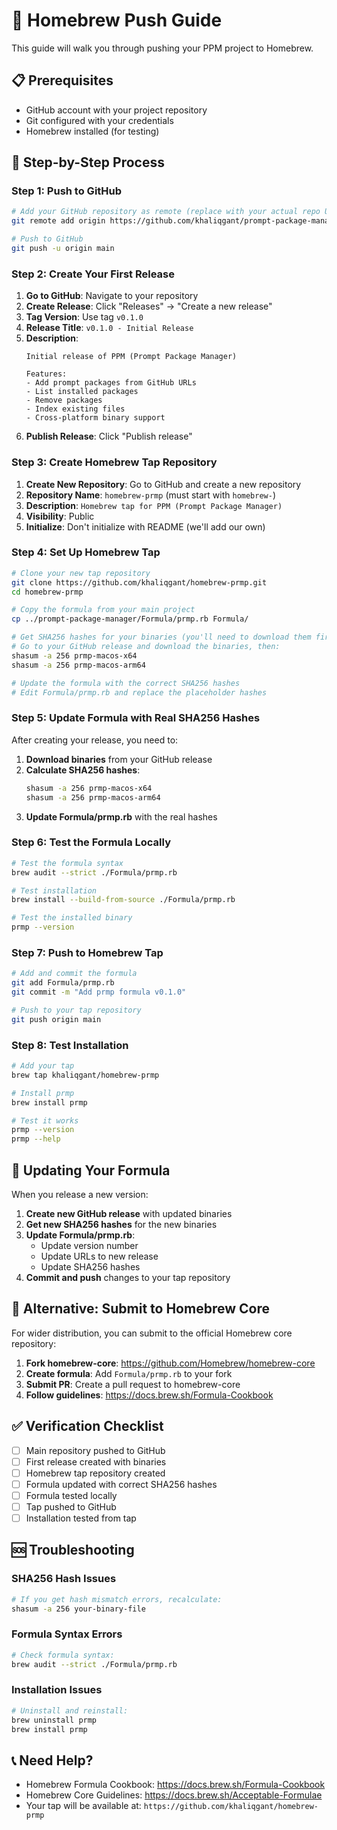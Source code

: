 # 🍺 Homebrew Push Guide

This guide will walk you through pushing your PPM project to Homebrew.

## 📋 **Prerequisites**

- GitHub account with your project repository
- Git configured with your credentials
- Homebrew installed (for testing)

## 🚀 **Step-by-Step Process**

### **Step 1: Push to GitHub**

```bash
# Add your GitHub repository as remote (replace with your actual repo URL)
git remote add origin https://github.com/khaliqgant/prompt-package-manager.git

# Push to GitHub
git push -u origin main
```

### **Step 2: Create Your First Release**

1. **Go to GitHub**: Navigate to your repository
2. **Create Release**: Click "Releases" → "Create a new release"
3. **Tag Version**: Use tag `v0.1.0`
4. **Release Title**: `v0.1.0 - Initial Release`
5. **Description**: 
   ```
   Initial release of PPM (Prompt Package Manager)
   
   Features:
   - Add prompt packages from GitHub URLs
   - List installed packages
   - Remove packages
   - Index existing files
   - Cross-platform binary support
   ```
6. **Publish Release**: Click "Publish release"

### **Step 3: Create Homebrew Tap Repository**

1. **Create New Repository**: Go to GitHub and create a new repository
2. **Repository Name**: `homebrew-prmp` (must start with `homebrew-`)
3. **Description**: `Homebrew tap for PPM (Prompt Package Manager)`
4. **Visibility**: Public
5. **Initialize**: Don't initialize with README (we'll add our own)

### **Step 4: Set Up Homebrew Tap**

```bash
# Clone your new tap repository
git clone https://github.com/khaliqgant/homebrew-prmp.git
cd homebrew-prmp

# Copy the formula from your main project
cp ../prompt-package-manager/Formula/prmp.rb Formula/

# Get SHA256 hashes for your binaries (you'll need to download them first)
# Go to your GitHub release and download the binaries, then:
shasum -a 256 prmp-macos-x64
shasum -a 256 prmp-macos-arm64

# Update the formula with the correct SHA256 hashes
# Edit Formula/prmp.rb and replace the placeholder hashes
```

### **Step 5: Update Formula with Real SHA256 Hashes**

After creating your release, you need to:

1. **Download binaries** from your GitHub release
2. **Calculate SHA256 hashes**:
   ```bash
   shasum -a 256 prmp-macos-x64
   shasum -a 256 prmp-macos-arm64
   ```
3. **Update Formula/prmp.rb** with the real hashes

### **Step 6: Test the Formula Locally**

```bash
# Test the formula syntax
brew audit --strict ./Formula/prmp.rb

# Test installation
brew install --build-from-source ./Formula/prmp.rb

# Test the installed binary
prmp --version
```

### **Step 7: Push to Homebrew Tap**

```bash
# Add and commit the formula
git add Formula/prmp.rb
git commit -m "Add prmp formula v0.1.0"

# Push to your tap repository
git push origin main
```

### **Step 8: Test Installation**

```bash
# Add your tap
brew tap khaliqgant/homebrew-prmp

# Install prmp
brew install prmp

# Test it works
prmp --version
prmp --help
```

## 🔄 **Updating Your Formula**

When you release a new version:

1. **Create new GitHub release** with updated binaries
2. **Get new SHA256 hashes** for the new binaries
3. **Update Formula/prmp.rb**:
   - Update version number
   - Update URLs to new release
   - Update SHA256 hashes
4. **Commit and push** changes to your tap repository

## 🎯 **Alternative: Submit to Homebrew Core**

For wider distribution, you can submit to the official Homebrew core repository:

1. **Fork homebrew-core**: https://github.com/Homebrew/homebrew-core
2. **Create formula**: Add `Formula/prmp.rb` to your fork
3. **Submit PR**: Create a pull request to homebrew-core
4. **Follow guidelines**: https://docs.brew.sh/Formula-Cookbook

## ✅ **Verification Checklist**

- [ ] Main repository pushed to GitHub
- [ ] First release created with binaries
- [ ] Homebrew tap repository created
- [ ] Formula updated with correct SHA256 hashes
- [ ] Formula tested locally
- [ ] Tap pushed to GitHub
- [ ] Installation tested from tap

## 🆘 **Troubleshooting**

### **SHA256 Hash Issues**
```bash
# If you get hash mismatch errors, recalculate:
shasum -a 256 your-binary-file
```

### **Formula Syntax Errors**
```bash
# Check formula syntax:
brew audit --strict ./Formula/prmp.rb
```

### **Installation Issues**
```bash
# Uninstall and reinstall:
brew uninstall prmp
brew install prmp
```

## 📞 **Need Help?**

- Homebrew Formula Cookbook: https://docs.brew.sh/Formula-Cookbook
- Homebrew Core Guidelines: https://docs.brew.sh/Acceptable-Formulae
- Your tap will be available at: `https://github.com/khaliqgant/homebrew-prmp`
